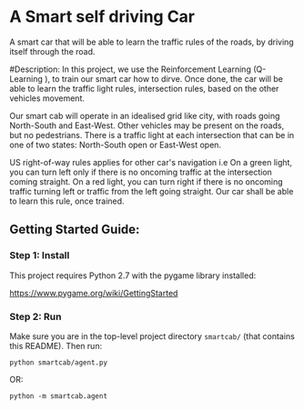 # A Smart self driving Car
A smart car that will be able to learn the  traffic rules of the roads, by driving itself through the road.

#Description: 
In this project, we use the Reinforcement Learning (Q-Learning ), to train our smart car how to dirve. 
Once done, the car will be able to learn the traffic light rules, intersection rules, based on the other vehicles movement.

Our smart cab will operate in an idealised grid like city, with  roads going North-South and East-West. 
Other vehicles may be present on the roads, but no pedestrians. There is a traffic light at each 
intersection that can be in one of two states: North-South open or East-West open.

US right-of-way rules applies for other car's navigation i.e On a green light, you can turn left only if there is no oncoming traffic at 
the intersection coming straight. On a red light, you can turn right if there is no oncoming traffic 
turning left or traffic from the left going straight. Our car shall be able to learn this rule, once trained.

## Getting Started Guide:

### Step 1: Install

This project requires Python 2.7 with the pygame library installed:

https://www.pygame.org/wiki/GettingStarted

### Step 2: Run
Make sure you are in the top-level project directory `smartcab/` (that contains this README). Then run:

```python smartcab/agent.py```

OR:

```python -m smartcab.agent```
